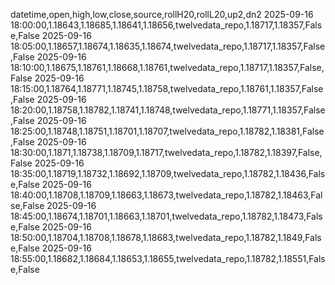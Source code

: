 datetime,open,high,low,close,source,rollH20,rollL20,up2,dn2
2025-09-16 18:00:00,1.18643,1.18685,1.18641,1.18656,twelvedata_repo,1.18717,1.18357,False,False
2025-09-16 18:05:00,1.18657,1.18674,1.18635,1.18674,twelvedata_repo,1.18717,1.18357,False,False
2025-09-16 18:10:00,1.18675,1.18761,1.18668,1.18761,twelvedata_repo,1.18717,1.18357,False,False
2025-09-16 18:15:00,1.18764,1.18771,1.18745,1.18758,twelvedata_repo,1.18761,1.18357,False,False
2025-09-16 18:20:00,1.18758,1.18782,1.18741,1.18748,twelvedata_repo,1.18771,1.18357,False,False
2025-09-16 18:25:00,1.18748,1.18751,1.18701,1.18707,twelvedata_repo,1.18782,1.18381,False,False
2025-09-16 18:30:00,1.1871,1.18738,1.18709,1.18717,twelvedata_repo,1.18782,1.18397,False,False
2025-09-16 18:35:00,1.18719,1.18732,1.18692,1.18709,twelvedata_repo,1.18782,1.18436,False,False
2025-09-16 18:40:00,1.18708,1.18709,1.18663,1.18673,twelvedata_repo,1.18782,1.18463,False,False
2025-09-16 18:45:00,1.18674,1.18701,1.18663,1.18701,twelvedata_repo,1.18782,1.18473,False,False
2025-09-16 18:50:00,1.18704,1.18708,1.18678,1.18683,twelvedata_repo,1.18782,1.1849,False,False
2025-09-16 18:55:00,1.18682,1.18684,1.18653,1.18655,twelvedata_repo,1.18782,1.18551,False,False
